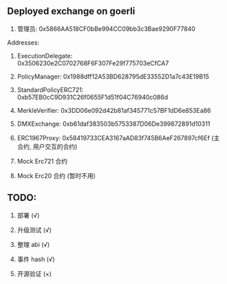 ## Deployed exchange on goerli

1. 管理员: 0x5866AA518CF0bBe994CC09bb3c3Bae9290F77840

Addresses:
1. ExecutionDelegate: 0x3506230e2C0702768F6F307Fe29f775703eCfCA7
2. PolicyManager: 0x1988dff12A53BD628795dE33552D1a7c43E19B15
3. StandardPolicyERC721: 0xb57EB0cC9D931C26f0655F1d51f04C76940c086d
4. MerkleVerifier: 0x3DD06e092d42b81af345771c57BF1dD6e853Ea86
5. DMXExchange: 0xb61daf383503b5753387D06De399872891d10311

6. ERC1967Proxy: 0x58419733CEA3167aAD83f745B6AeF267897cf6Ef (主合约, 用户交互的合约)




1. Mock Erc721 合约
2. Mock Erc20 合约 (暂时不用)



## TODO:

1. 部署        (√)
2. 升级测试    (√)
3. 整理 abi     (√)
4. 事件 hash    (√)

5. 开源验证 (×)





